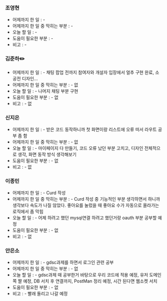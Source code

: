### 조영현
* 어제까지 한 일 : -  
* 어제까지 한 일 중 막히는 부분 : -  
* 오늘 할 일 : -
* 도움이 필요한 부분 : -  
* 비고 : -


### 김준하✏️
* 어제까지 한 일 : -  채팅 팝업 전까지 참여자와 개설자 입장에서 얼추 구현 완료, 소공전 디자인...
* 어제까지 한 일 중 막히는 부분 : -  없
* 오늘 할 일 : - 나머지 채팅 부분 구현 
* 도움이 필요한 부분 : -  없
* 비고 : - 없


### 신지은 
* 어제까지 한 일 : - 받은 코드 동작하니까 첫 화면이랑 리스트에 오류 떠서 라우트 공부 좀 함
* 어제까지 한 일 중 막히는 부분 : -  없
* 오늘 할 일 : - 마이페이지 다 만들기, 코드 오류 났던 부분 고치고, 디자인 전체적으로 생각, 화면 동작 방식 생각해보기
* 도움이 필요한 부분 : -  없
* 비고 : - 없
  

### 이종민
* 어제까지 한 일 : -  Curd 작성
* 어제까지 한 일 중 막히는 부분 : -  Curd 작성 중 기능적인 부분 생각하면서 하니까 생각보다 속도가 나질 않았다. 좋아요를 눌렀을 때 좋아요 수가 자동으로 올라가는 로직에서 좀 막힘
* 오늘 할 일 : - 어제 하려고 했던 mysql연결 하려고 했던거랑 oauth 부분 공부할 예정
* 도움이 필요한 부분 : -  없
* 비고 : - 없


### 안은소
* 어제까지 한 일 : -  gdsc과제를 하면서 로그인 관련 공부
* 어제까지 한 일 중 막히는 부분 : -  없
* 오늘 할 일 : - gdsc과제 때 공부한거 바탕으로 우리 코드에 적용 예정, 유저 도메인 쪽 짤 예정, DB 서치 후 연결까지, PostMan 정리 예정, 시간 된다면 웹소켓 서치
* 도움이 필요한 부분 : -  없
* 비고 : - 빨래 돌리고 나갈 예정
  

